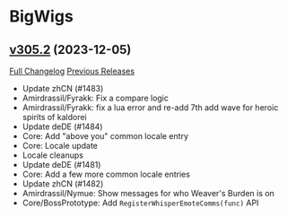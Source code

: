 # BigWigs

## [v305.2](https://github.com/BigWigsMods/BigWigs/tree/v305.2) (2023-12-05)
[Full Changelog](https://github.com/BigWigsMods/BigWigs/compare/v305.1...v305.2) [Previous Releases](https://github.com/BigWigsMods/BigWigs/releases)

- Update zhCN (#1483)  
- Amirdrassil/Fyrakk: Fix a compare logic  
- Amirdrassil/Fyrakk: fix a lua error and re-add 7th add wave for heroic spirits of kaldorei  
- Update deDE (#1484)  
- Core: Add "above you" common locale entry  
- Core: Locale update  
- Locale cleanups  
- Update deDE (#1481)  
- Core: Add a few more common locale entries  
- Update zhCN (#1482)  
- Amirdrassil/Nymue: Show messages for who Weaver's Burden is on  
- Core/BossPrototype: Add `RegisterWhisperEmoteComms(func)` API  
